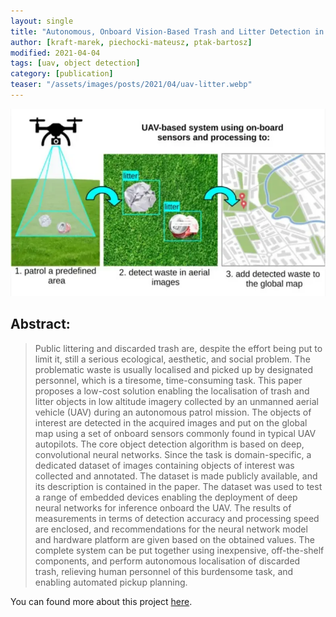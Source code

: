 ```yaml
---
layout: single
title: "Autonomous, Onboard Vision-Based Trash and Litter Detection in Low Altitude Aerial Images Collected by an Unmanned Aerial Vehicle"
author: [kraft-marek, piechocki-mateusz, ptak-bartosz]
modified: 2021-04-04
tags: [uav, object detection]
category: [publication]
teaser: "/assets/images/posts/2021/04/uav-litter.webp"
---
```


<p align="center">
    <img src="/assets/images/posts/2021/04/uav-litter-abstract.webp" height="300px" />
</p>

## Abstract:

> Public littering and discarded trash are, despite the effort being put to limit it, still a serious ecological, aesthetic, and social problem. The problematic waste is usually localised and picked up by designated personnel, which is a tiresome, time-consuming task. This paper proposes a low-cost solution enabling the localisation of trash and litter objects in low altitude imagery collected by an unmanned aerial vehicle (UAV) during an autonomous patrol mission. The objects of interest are detected in the acquired images and put on the global map using a set of onboard sensors commonly found in typical UAV autopilots. The core object detection algorithm is based on deep, convolutional neural networks. Since the task is domain-specific, a dedicated dataset of images containing objects of interest was collected and annotated. The dataset is made publicly available, and its description is contained in the paper. The dataset was used to test a range of embedded devices enabling the deployment of deep neural networks for inference onboard the UAV. The results of measurements in terms of detection accuracy and processing speed are enclosed, and recommendations for the neural network model and hardware platform are given based on the obtained values. The complete system can be put together using inexpensive, off-the-shelf components, and perform autonomous localisation of discarded trash, relieving human personnel of this burdensome task, and enabling automated pickup planning.

You can found more about this project [here](https://www.mdpi.com/2072-4292/13/5/965/htm).